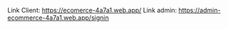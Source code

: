 Link Client: https://ecomerce-4a7a1.web.app/
Link admin: https://admin-ecommerce-4a7a1.web.app/signin
